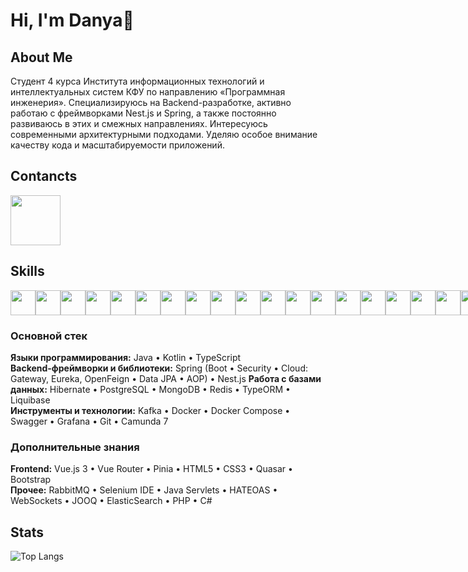 # Hi, I'm Danya👋

## About Me

Студент 4 курса Института информационных технологий и интеллектуальных систем КФУ по направлению «Программная инженерия». Специализируюсь на Backend-разработке, активно работаю с фреймворками Nest.js и Spring, а также постоянно развиваюсь в этих и смежных направлениях. Интересуюсь современными архитектурными подходами. Уделяю особое внимание качеству кода и масштабируемости приложений.
<br/>

## Contancts

<div style="display:flex">
  <div style="width: 100px">
    <a href="https://t.me/Kasimov_Danil">
      <img width="80px" src="https://img.shields.io/badge/Telegram-2CA5E0?style=for-the-badge&logo=telegram&logoColor=white" />
    </a>
  </div>
</div>

## Skills

<div style="display: flex">
  <img width="40px" src="https://user-images.githubusercontent.com/25181517/117201156-9a724800-adec-11eb-9a9d-3cd0f67da4bc.png" /> 
  <img width="40px" src="https://raw.githubusercontent.com/marwin1991/profile-technology-icons/refs/heads/main/icons/kotlin.png" /> 
  <img width="40px" src="https://user-images.githubusercontent.com/25181517/117201470-f6d56780-adec-11eb-8f7c-e70e376cfd07.png" /> 
  <img width="40px" src="https://user-images.githubusercontent.com/25181517/183891303-41f257f8-6b3d-487c-aa56-c497b880d0fb.png" /> 
  <img width="40px" src="https://user-images.githubusercontent.com/25181517/117207493-49665200-adf4-11eb-808e-a9c0fcc2a0a0.png" /> 
  <img width="40px" src="https://user-images.githubusercontent.com/25181517/186711335-a3729606-5a78-4496-9a36-06efcc74f800.png" /> 
  <img width="40px" src="https://user-images.githubusercontent.com/25181517/117447155-6a868a00-af3d-11eb-9cfe-245df15c9f3f.png" /> 
  <img width="40px" src="https://user-images.githubusercontent.com/25181517/117448124-a2da9800-af3e-11eb-85d2-bd1b69b65603.png" /> 
  <img width="40px" src="https://user-images.githubusercontent.com/25181517/117208740-bfb78400-adf5-11eb-97bb-09072b6bedfc.png" /> 
  <img width="40px" src="https://user-images.githubusercontent.com/25181517/182884894-d3fa6ee0-f2b4-4960-9961-64740f533f2a.png" /> 
  <img width="40px" src="https://user-images.githubusercontent.com/25181517/117207330-263ba280-adf4-11eb-9b97-0ac5b40bc3be.png" /> 
  <img width="40px" src="https://user-images.githubusercontent.com/25181517/192107004-2d2fff80-d207-4916-8a3e-130fee5ee495.png" /> 
  <img width="40px" src="https://github.com/marwin1991/profile-technology-icons/assets/136815194/50342602-8025-4030-b492-550f2eaa4073" /> 
  <img width="40px" src="https://raw.githubusercontent.com/marwin1991/profile-technology-icons/refs/heads/main/icons/typescript.png" />
  <img width="40px" src="https://raw.githubusercontent.com/marwin1991/profile-technology-icons/refs/heads/main/icons/nest_js.png" /> 
  <img width="40px" src="https://raw.githubusercontent.com/marwin1991/profile-technology-icons/refs/heads/main/icons/liquibase.png" /> 
  <img width="40px" src="https://raw.githubusercontent.com/marwin1991/profile-technology-icons/refs/heads/main/icons/mongodb.png" /> 
  <img width="40px" src="https://raw.githubusercontent.com/marwin1991/profile-technology-icons/refs/heads/main/icons/grafana.png" /> 
  <img width="40px" src="https://raw.githubusercontent.com/marwin1991/profile-technology-icons/refs/heads/main/icons/elasticsearch.png" /> 

</div>

### Основной стек

**Языки программирования:** Java • Kotlin • TypeScript  
**Backend-фреймворки и библиотеки:** Spring (Boot • Security • Cloud: Gateway, Eureka, OpenFeign • Data JPA • AOP) • Nest.js
**Работа с базами данных:** Hibernate • PostgreSQL • MongoDB • Redis • TypeORM • Liquibase  
**Инструменты и технологии:** Kafka • Docker • Docker Compose • Swagger • Grafana • Git • Camunda 7


### Дополнительные знания

**Frontend:** Vue.js 3 • Vue Router • Pinia • HTML5 • CSS3 • Quasar • Bootstrap  
**Прочее:** RabbitMQ • Selenium IDE • Java Servlets • HATEOAS • WebSockets • JOOQ • ElasticSearch • PHP • C#


## Stats

![Top Langs](https://github-readme-stats.vercel.app/api/top-langs/?username=DanyaKasimov&layout=compact)
